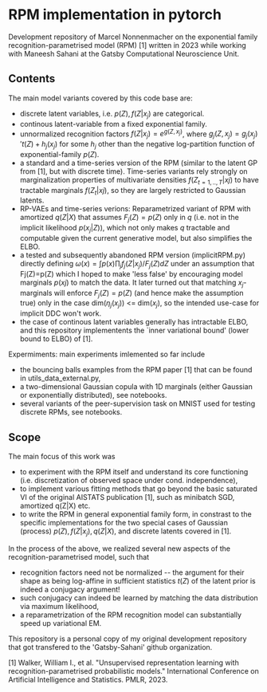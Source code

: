 # RPM implementation in pytorch

Development repository of Marcel Nonnenmacher on the exponential family recognition-parametrised model (RPM) [1]
written in 2023 while working with Maneesh Sahani at the Gatsby Computational Neuroscience Unit.

## Contents

The main model variants covered by this code base are:
- discrete latent variables, i.e. $p(Z), f(Z|x_j)$ are categorical. 
- continous latent-variable from a fixed exponential family.
- unnormalized recognition factors $f(Z|x_j) = e^{g(Z,x_j)}$, where $g_j(Z,x_j) = g_j(x_j)'t(Z) + h_j(x_j)$ for some $h_j$ other than the negative log-partition function of exponential-family $p(Z)$.
- a standard and a time-series version of the RPM (similar to the latent GP from [1], but with discrete time). Time-series variants rely strongly on marginalization properties of multivariate densities $f(Z_{t=1,..,T}|xj)$ to have tractable marginals $f(Z_t|xj)$, so they are largely restricted to Gaussian latents.
- RP-VAEs and time-series verions: Reparametrized variant of RPM with amortized $q(Z|X)$ that assumes $F_j(Z) = p(Z)$ only in $q$ (i.e. not in the implicit likelihood $p(x_j|Z)$), which not only makes $q$ tractable and computable given the current generative model, but also simplifies the ELBO.  
- a tested and subsequently abandoned RPM version  (implicitRPM.py) directly defining $\omega(x) = \int p(x) \prod_j f_j(Z|x_j)/F_j(Z) dZ$ under an assumption that Fj(Z)=p(Z) which I hoped to make 'less false' by encouraging model marginals $p(xj)$ to match the data. It later turned out that matching $x_j$-marginals will enforce $F_j(Z)=p(Z)$ (and hence make the assumption true) only in the case dim($\eta_j(x_j)$) <= dim($x_j$), so the intended use-case for implicit DDC won't work.
- the case of continous latent variables generally has intractable ELBO, and this repository implementents the `inner variational bound' (lower bound to ELBO) of [1].
  
Expermiments: main experiments imlemented so far include 
- the bouncing balls examples from the RPM paper [1] that can be found in utils_data_external.py, 
- a two-dimensional Gaussian copula with 1D marginals (either Gaussian or exponentially distributed), see notebooks.
- several variants of the peer-supervision task on MNIST used for testing discrete RPMs, see notebooks. 



## Scope

The main focus of this work was 
- to experiment with the RPM itself and understand its core functioning (i.e. discretization of observed space under cond. independence),                                   
- to implement various fitting methods that go beyond the basic saturated VI of the original AISTATS publication [1], such as minibatch SGD, amortized q(Z|X) etc. 
- to write the RPM in general exponential family form, in constrast to the specific implementations for the two special cases of Gaussian (process) $p(Z), f(Z|x_j), q(Z|X)$, and discrete latents covered in [1].

In the process of the above, we realized several new aspects of the recognition-parametrised model, such that 
- recognition factors need not be normalized -- the argument for their shape as being log-affine in sufficient statistics $t(Z)$ of the latent prior is indeed a conjugacy argument!
- such conjugacy can indeed be learned by matching the data distribution via maximum likelihood,  
- a reparametrization of the RPM recognition model can substantially speed up variational EM.

This repository is a personal copy of my original development repository that got transfered to the 'Gatsby-Sahani' github organization.

[1] Walker, William I., et al. "Unsupervised representation learning with recognition-parametrised probabilistic models." International Conference on Artificial Intelligence and Statistics. PMLR, 2023.
